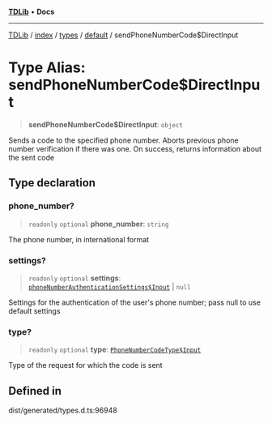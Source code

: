 [**TDLib**](../../../../../../README.md) • **Docs**

***

[TDLib](../../../../../../modules.md) / [index](../../../../../README.md) / [types](../../../README.md) / [default](../README.md) / sendPhoneNumberCode$DirectInput

# Type Alias: sendPhoneNumberCode$DirectInput

> **sendPhoneNumberCode$DirectInput**: `object`

Sends a code to the specified phone number. Aborts previous phone number verification if there was one. On success, returns information about the sent code

## Type declaration

### phone\_number?

> `readonly` `optional` **phone\_number**: `string`

The phone number, in international format

### settings?

> `readonly` `optional` **settings**: [`phoneNumberAuthenticationSettings$Input`](phoneNumberAuthenticationSettings$Input.md) \| `null`

Settings for the authentication of the user's phone number; pass null to use default settings

### type?

> `readonly` `optional` **type**: [`PhoneNumberCodeType$Input`](PhoneNumberCodeType$Input.md)

Type of the request for which the code is sent

## Defined in

dist/generated/types.d.ts:96948
